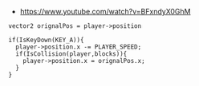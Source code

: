 

 * https://www.youtube.com/watch?v=BFxndyX0GhM


```
vector2 orignalPos = player->position

if(IsKeyDown(KEY_A)){
  player->position.x -= PLAYER_SPEED;
  if(IsCollision(player,blocks)){
    player->position.x = orignalPos.x;
  }
}


```
